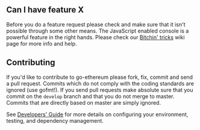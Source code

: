 ## Can I have feature X

Before you do a feature request please check and make sure that it isn't possible
through some other means. The JavaScript enabled console is a powerful feature
in the right hands. Please check our [Bitchin' tricks](https://github.com/ur-technology/go-ur/wiki/bitchin-tricks) wiki page for more info
and help.

## Contributing

If you'd like to contribute to go-ethereum please fork, fix, commit and
send a pull request. Commits which do not comply with the coding standards
are ignored (use gofmt!). If you send pull requests make absolute sure that you
commit on the `develop` branch and that you do not merge to master.
Commits that are directly based on master are simply ignored.

See [Developers' Guide](https://github.com/ur-technology/go-ur/wiki/Developers'-Guide)
for more details on configuring your environment, testing, and
dependency management.
